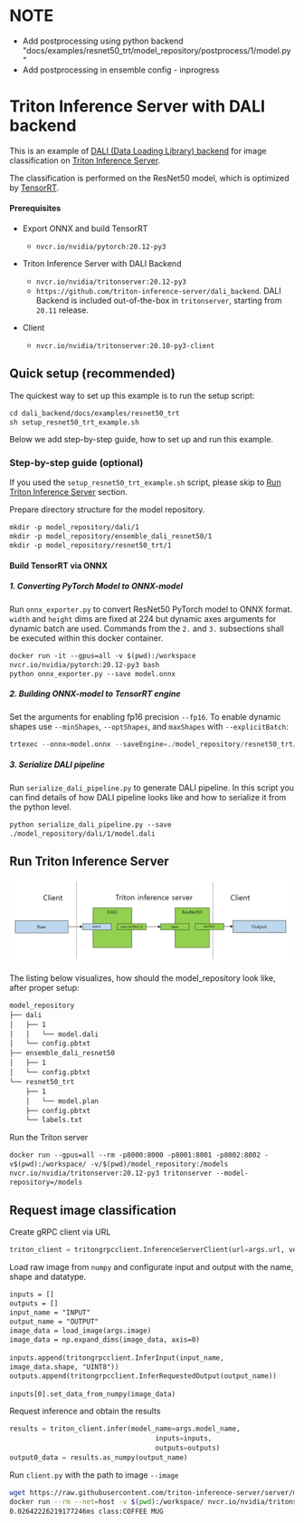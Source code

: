 # NOTE
- Add postprocessing using python backend "docs/examples/resnet50_trt/model_repository/postprocess/1/model.py"
- Add postprocessing in ensemble config - inprogress


# Triton Inference Server with DALI backend

This is an example of [DALI (Data Loading Library) backend](https://github.com/NVIDIA/DALI) for image classification on [Triton Inference Server](https://github.com/triton-inference-server/server).

The classification is performed on the ResNet50 model, which is optimized by [TensorRT](https://developer.nvidia.com/tensorrt).


#### Prerequisites

* Export ONNX and build TensorRT
  * `nvcr.io/nvidia/pytorch:20.12-py3`
* Triton Inference Server with DALI Backend
  * `nvcr.io/nvidia/tritonserver:20.12-py3`
  * `https://github.com/triton-inference-server/dali_backend`. DALI Backend is included out-of-the-box in `tritonserver`, starting from `20.11` release.

* Client
  * `nvcr.io/nvidia/tritonserver:20.10-py3-client`

## Quick setup (recommended)

The quickest way to set up this example is to run the setup script:

```
cd dali_backend/docs/examples/resnet50_trt
sh setup_resnet50_trt_example.sh
```

Below we add step-by-step guide, how to set up and run this example.

### Step-by-step guide (optional)

If you used the `setup_resnet50_trt_example.sh` script, please skip to
[Run Triton Inference Server](#run-triton-inference-server) section.

Prepare directory structure for the model repository.

```
mkdir -p model_repository/dali/1
mkdir -p model_repository/ensemble_dali_resnet50/1
mkdir -p model_repository/resnet50_trt/1
```

####  Build TensorRT via ONNX

##### 1.  Converting PyTorch Model to ONNX-model 

Run `onnx_exporter.py` to convert ResNet50 PyTorch model to ONNX format. `width` and `height` dims are fixed at 224 but dynamic axes arguments for dynamic batch are used. Commands from the `2.` and `3.` subsections shall be executed within this docker container.

```
docker run -it --gpus=all -v $(pwd):/workspace nvcr.io/nvidia/pytorch:20.12-py3 bash
python onnx_exporter.py --save model.onnx
```

##### 2. Building ONNX-model to TensorRT engine

Set the arguments for enabling fp16 precision `--fp16`. To enable dynamic shapes use `--minShapes`, `--optShapes`, and `maxShapes` with `--explicitBatch`:

```python
trtexec --onnx=model.onnx --saveEngine=./model_repository/resnet50_trt/1/model.plan --explicitBatch --minShapes=input:1x3x224x224 --optShapes=input:1x3x224x224 --maxShapes=input:256x3x224x224 --fp16
```

##### 3. Serialize DALI pipeline 

Run `serialize_dali_pipeline.py` to generate DALI pipeline. In this script you can find details of how DALI pipeline looks like and how to serialize it from the python level.

```
python serialize_dali_pipeline.py --save ./model_repository/dali/1/model.dali
```


## Run Triton Inference Server

![](./images/ensemble.PNG)

The listing below visualizes, how should the model_repository look like, after proper setup:

```bash
model_repository
├── dali
│   ├── 1
│   │   └── model.dali
│   └── config.pbtxt
├── ensemble_dali_resnet50
│   ├── 1
│   └── config.pbtxt
└── resnet50_trt
    ├── 1
    │   └── model.plan
    ├── config.pbtxt
    └── labels.txt
```

Run the Triton server

```
docker run --gpus=all --rm -p8000:8000 -p8001:8001 -p8002:8002 -v$(pwd):/workspace/ -v/$(pwd)/model_repository:/models nvcr.io/nvidia/tritonserver:20.12-py3 tritonserver --model-repository=/models
```

## Request image classification

Create gRPC client via URL

```python
triton_client = tritongrpcclient.InferenceServerClient(url=args.url, verbose=False)
```

Load raw image from `numpy` and configurate input and output with the name, shape and datatype. 

```
inputs = []
outputs = []
input_name = "INPUT"
output_name = "OUTPUT"
image_data = load_image(args.image)
image_data = np.expand_dims(image_data, axis=0)

inputs.append(tritongrpcclient.InferInput(input_name, image_data.shape, "UINT8"))
outputs.append(tritongrpcclient.InferRequestedOutput(output_name))

inputs[0].set_data_from_numpy(image_data)
```

Request inference and obtain the results

```python
results = triton_client.infer(model_name=args.model_name,
                                    inputs=inputs,
                                    outputs=outputs)
output0_data = results.as_numpy(output_name)
```

Run `client.py` with the path to image `--image`

```bash
wget https://raw.githubusercontent.com/triton-inference-server/server/master/qa/images/mug.jpg -O "mug.jpg"
docker run --rm --net=host -v $(pwd):/workspace/ nvcr.io/nvidia/tritonserver:20.10-py3-clientsdk python client.py --image mug.jpg 
0.02642226219177246ms class:COFFEE MUG
```

